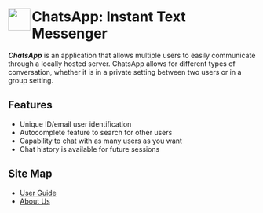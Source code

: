 # <img align="left" width="45" height="45" src="https://drive.google.com/uc?export=view&id=199P9Emecj4hx9biZm4OITzwXwNOLh3P5"> ChatsApp: Instant Text Messenger


__*ChatsApp*__ is an application that allows multiple users to easily communicate through a locally hosted server. ChatsApp allows for different types of conversation, whether it is in a private setting between two users or in a group setting.


## Features
- Unique ID/email user identification
- Autocomplete feature to search for other users
- Capability to chat with as many users as you want
- Chat history is available for future sessions

## Site Map
- [User Guide](https://github.com/Mushfequr-Rahman/csci_2040_final_assignment/blob/master/docs/user.adoc)
- [About Us](https://github.com/Mushfequr-Rahman/csci_2040_final_assignment/blob/master/docs/about.adoc)

